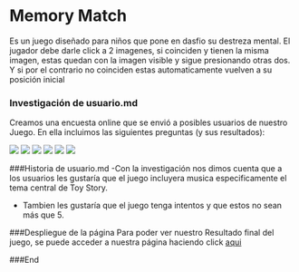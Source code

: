 # Memory Match
Es un juego diseñado para niños que pone en dasfio su destreza mental.
El jugador debe darle click a 2 imagenes, si coinciden y tienen la
 misma imagen, estas quedan con la imagen visible y sigue
  presionando otras dos. Y si por el contrario no coinciden estas
   automaticamente vuelven a su posición inicial



### Investigación de usuario.md
Creamos una encuesta online que se envió a posibles usuarios de nuestro Juego. En ella incluimos las siguientes preguntas (y sus resultados):



![]([https://i.ibb.co/SQjg2GY/Usuario.png)
![](https://i.ibb.co/Qjmb909/Captura-de-Pantalla-2022-08-16-a-la-s-09-59-12.png)
![](https://i.ibb.co/hfxSJS4/Captura-de-Pantalla-2022-08-16-a-la-s-09-58-50.png)
![](https://i.ibb.co/p0pJG9V/Captura-de-Pantalla-2022-08-16-a-la-s-09-58-22.png)
![](https://i.ibb.co/H2TsnrX/Captura-de-Pantalla-2022-08-16-a-la-s-09-57-51.png)
![](https://i.ibb.co/tJYVxjD/Captura-de-Pantalla-2022-08-16-a-la-s-09-57-23.png)

###Historia de usuario.md
-Con la investigación nos dimos cuenta que a los usuarios les gustaría que el juego incluyera musica especificamente el tema central de Toy Story.
- Tambien les gustaría que el juego tenga intentos y que estos no sean más que 5.




###Despliegue de la página
Para poder ver nuestro Resultado final del juego, se puede acceder a nuestra página haciendo click  [aqui](https://paulaamigo.github.io/SCL021-memory-match/)



###End